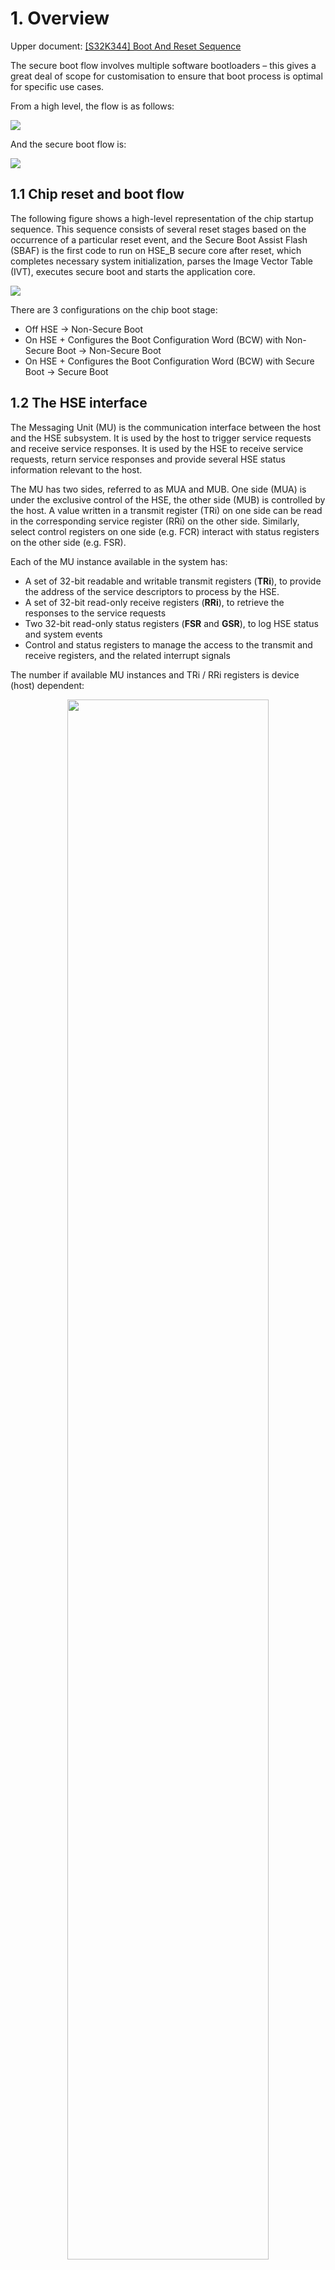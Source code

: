 
# 1. Overview

Upper document: [ [S32K344] Boot And Reset Sequence](https://github.com/carloscn/blog/issues/215) 

The secure boot flow involves multiple software bootloaders – this gives a great deal of scope for customisation to ensure that boot process is optimal for specific use cases.

From a high level, the flow is as follows:

![](https://raw.githubusercontent.com/carloscn/images/main/typora202407020935978.png)

And the secure boot flow is:

![](https://raw.githubusercontent.com/carloscn/images/main/typoratypora202407020936337.png)


## 1.1 Chip reset and boot flow

The following figure shows a high-level representation of the chip startup sequence. This sequence consists of several reset stages based on the occurrence of a particular reset event, and the Secure Boot Assist Flash 
(SBAF) is the first code to run on HSE_B secure core after reset, which completes necessary system initialization, parses the Image Vector Table (IVT), executes secure boot and starts the application core.

![](https://raw.githubusercontent.com/carloscn/images/main/typora202406271621822.png)

 There are 3 configurations on the chip boot stage:
 
* Off HSE -> Non-Secure Boot
* On HSE + Configures the Boot Configuration Word (BCW) with Non-Secure Boot -> Non-Secure Boot
* On HSE + Configures the Boot Configuration Word (BCW) with Secure Boot -> Secure Boot

## 1.2 The HSE interface

The Messaging Unit (MU) is the communication interface between the host and the HSE subsystem. It is used by the host to trigger service requests and receive service responses. It is used by the HSE to receive service requests, return service responses and provide several HSE status information relevant to the host.

The MU has two sides, referred to as MUA and MUB. One side (MUA) is under the exclusive control of the HSE, the other side (MUB) is controlled by the host. A value written in a transmit register (TRi) on one side can be read in the corresponding service register (RRi) on the other side. Similarly, select control registers on one side (e.g. FCR) interact with status registers on the other side (e.g. FSR).

Each of the MU instance available in the system has:
* A set of 32-bit readable and writable transmit registers (**TRi**), to provide the address of the service descriptors to process by the HSE.
* A set of 32-bit read-only receive registers (**RRi**), to retrieve the responses to the service requests
* Two 32-bit read-only status registers (**FSR** and **GSR**), to log HSE status and system events
* Control and status registers to manage the access to the transmit and receive registers, and the related interrupt signals

The number if available MU instances and TRi / RRi registers is device (host) dependent:

<div align='center'> <img src="https://raw.githubusercontent.com/carloscn/images/main/typora202406280859095.png" width="80%" /> </div>

For more HSE, refer to https://github.com/carloscn/blog/issues/217

## 1.3 Image Vector Table (IVT)

The IVT (sometimes referred as “boot header”) is the main entry point for the system to operate after reset. Refer to https://github.com/carloscn/blog/issues/215 

<div align='center'> <img src="https://raw.githubusercontent.com/carloscn/images/main/typora202406280943785.png" width="80%" /> </div>

It contains:
* The storage locations of **Apps(executable)** and **HSE firmware(encrypted)**, and t**he pointers to the configuration of Life Cycle** (LC) and **Extended Resource Domain Controller** (XRDC).
* The Boot Configuration Word (**BCW**) not only configures the start-up behavior (BOOT_SEQ),  but also defines the application cores to be booted (BOOT_TARGET).

<div align='center'> <img src="https://raw.githubusercontent.com/carloscn/images/main/typora202406280945290.png" width="80%" /> </div>

The IVT can hold an optional authentication tag that guaranties its integrity and authenticity: it is calculated by the HSE on demand from the host via one specific administration service and verified by the HSE at start-up if it is configured to do so. The storage locations of IVT are fixed by design.

## 1.4 AppBL

AppBL is in Boot Images and its pointer is populated in the IVT file. After the HSE checks, whether the IVT file is passed, the AppBL will be started, as the process illustrated in the following figure, and circled by a red line.

![](https://raw.githubusercontent.com/carloscn/images/main/typora202406280952072.png)

The constituent elements of AppBL structure are shown in the figure below:

<div align='center'> <img src="https://raw.githubusercontent.com/carloscn/images/main/typora202406280956974.png" width="80%" /> </div>

### How to the secure boot check it? 

Different mode of the secure boot has different behavior.  

In the **basic secure boot mode**, the HSE can authenticate the AppBL header and content by using AES-GMAC algorithm and ADKP SHA256 hash key, and the first step is to parse the AppBL header to determine the start address and size of the AppBL code.

In the **advanced secure boot mode**, the HSE doesn't need to parse or verify the AppBL header as its mode is implemented by SMR (Secure Memory Region) and CR (Core Rest). The SRM is a block of specail memory region, the user can write the start address and length of the AppBL directly to the SMR service structure to complete the configuration. But for reducing the coupling between different projects, the start address and length of the AppBL code can also be obtained from the AppBL header to configure the SMR.

## 1.5 Secure Boot Modes

As shown in the Table 1 below, there are three available mechanisms to configure the secure boot flow for the application images:

![](https://raw.githubusercontent.com/carloscn/images/main/typora202406281006348.png)

The procedures of configuring these secure boot modes are shown in the figure:

![](https://raw.githubusercontent.com/carloscn/images/main/typora202406281007893.png)

### 1.5.1 Basic Secure Boot (BSB)

Keywords: HSE verify + AppBL header

This secure boot mode is implemented based on the AppBL header and ADKP, and the HSE firmware enables only one application core at a time. The length of AppBL header is 64 bytes and the application code address starts from “AppBL header start address + AppBL header length”.

### 1.5.2 Advanced Secure Boot (ASB)

In the ASB mode, the HSE firmware can boot multiple application cores by configuring Secure Memory Regions (SMR) and Core Reset (CR) tables, which combined to define the application cores behavior. These **tables** are configured via HSE firmware services and are stored in internal data flash memory.

Pre-requisites before the advanced secure boot can be executed are as follows:
* The host shall be granted with Super User (SU) rights.
* LC should be CUST_DEL and subsequent SMRs and CRs should be empty.

### 1.5.3 SHE based Secure Boot (SSB)

Since HSE firmware also executes the SSB flow by using SMR/CR tables similarly, this secure boot mode can be considered as a **special use case of ASB**, the only difference between of them is that only SMR #0 and SHE keys shall be used to implement the SSB flow.

# 2. Advance Secure Boot (ASB)

This section describes how do both Advanced Secure Boot and SHE based Secure Boot modes which are all implemented with SMR and CR tables realize with HSE memory verification services, implemented with SMR (Secure Memory Regions) and CR (Checkpoints) tables, utilize HSE (Hardware Security Engine) memory verification services. The SMRs managed by these services can apply various sanctions(punishment) if secure boot fails. They support multiple authentication schemes (MAC, RSA/ECC signatures) to verify application images and accelerate verification at startup by relying on authenticity checks performed by the HSE. The picture below shows the execution process of the memory verification service based on SMR and CR tables.

<div align='center'> <img src="https://raw.githubusercontent.com/carloscn/images/main/typora202406281159876.png" width="80%" /> </div>

 A secure memory region (SMR) is defined by a start address and a size, associated to a proof of authenticity, either a MAC or an RSA/ECC signature, which authenticates the region’s content. The host can define up to 8 SMR clustered into the SMR table. It must also provide the proof of authenticity for each memory region content except for SMR #0. This means 8 different keys are stored in the Key catalogs.

For all SMR that have been defined, the HSE verifies the authenticity of memory contents:
* During the device start-up phase (after reset).
* While the application(s) is(are) running on the host side (during run-time).
* The SMR verification results translate into sanctions imposed on the system by the HSE:
	* Unsuccessful verification can keep the selected subsystems on the host side in **reset state**, those subsystems are referenced in the **Core Reset (CR) table**.
	* Likewise, failing to verify certain SMR can render the selected keys within the HSE unusable, these restrictions are defined individually for each key via the SMR verification map.

## 2.1 Secure Memory Region (SMR)

The SMR contains the key points as the following diagram:

![](https://raw.githubusercontent.com/carloscn/images/main/typora202407011025277.png)

### 2.1.1 SRM table

The SMR table which stored in HSE secure data flash for devices with internal flash allows the host to define up to **8 memory regions** and associate each one with an installation and a verification method. Each SMR entry in the SMR table holds a set of attributes listed in the below:

| Attribute                | Data field       | Description                                                                                                                |
|--------------------------|------------------|----------------------------------------------------------------------------------------------------------------------------|
| Source address           | pSmrSrc          | A pointer to the secure memory region (SMR) to be verified in the application NVM area which HSE can directly read.       |
| Size                     | smrSize          | A 32-bit integer that provides the size in bytes of the secure memory region (SMR) to be verified.                         |
| Destination address      | pSmrDest         | A pointer where the secure memory region (SMR) is copied before verification.                                              |
| Initial authentication proof | pInstAuthTag[] | Pointers to the initial value of a MAC or an RSA/ECC signature provided by the host, used in the SMR verification process if the flag HSE_SMR_CFG_FLAG_INSTALL_AUTH is set. |
| Authentication scheme    | authScheme       | The method used to authenticate the SMR including an authentication tag (i.e. Message Authentication Code (MAC)) or a public key signature scheme (i.e. RSA or ECC signature). |
| Authentication key       | keyHandle        | The handle which points to the authentication key in the NVM key catalog. It must: <br> - Refer to a non-empty key slot having its key usage flag HSE_KF_USAGE_VERIFY set, while HSE_KF_USAGE_SIGN must not be set. <br> - Refer to a key type that matches with the initial authentication scheme selected. |
| Decryption parameters    | smrDecrypt       | Optional parameters for SMR decryption when an encrypted SMR is installed. More details please refer to REF02 Table 84.    |
| Verification period      | checkPeriod      | A 32-bit integer that defines the scaled number of system clock cycles between two consecutive verification processes.      |
| SMR configuration flags  | configFlags      | A binary OR combination of configuration flags between a memory interface and the authenticity tool used for verification.  |
| Version Offset           | versionOffset    | The offset in SMR where the image version can be found. The SMR version offers protection for the image against rollback attacks during update. |

#### Authentication strategy

The necessary preparation for the secure memory region (SMR) installation is to determine the authentication **scheme**, authentication **key** and initial **authentication** proof.

**Scheme** :

As Figure 16 shows, multiple verification schemes include MAC and signature are supported to verify the SMR during either the installation or verification phase, the specific parameters for each different scheme also need to be filled by the user. For example, when using the GMAC or rsaPss scheme, the user needs to manually configure the specific parameters as figure above.

<div align='center'> <img src="https://raw.githubusercontent.com/carloscn/images/main/typoratypora202406281424858.png" width="70%" /> </div>

**Key**:

The authenticity key must be stored in the NVM key catalog and its authentication key usage flag should be HSE_KF_USAGE_VERIFY rather than HSE_KF_USAGE_SIGN.

**Proof**:

The initial authenticity proof (pInstAuthTag[]) is an array of two pointers which point to the address of MAC or SIGN. If the HSE_SMR_CFG_FLAG_INSTALL_AUTH flag is set, it specifies the address of the initial authentication proof. If cleared, this data field is not used (internal hash digest SHA2-256 is used).

It should be noted that for MAC and RSA signature authentication schemes, only pInstAuthTag[0] is used, while both pInstAuthTag[0] and pInstAuthTag[1] are used for ECDSA and EDDDSA signatures (specified by (r,s), with "r" at index 0, and "s" at index 1).

#### Configuration flags

shows some details about the effect of “configFlags” in different conditions.

| scheme | configFlags | effect on auth-proof |
|--------|-------------|----------------------|
| MAC    | 0 | Use internal hash digest (SHA2-256) |
| MAC    | HSE_SMR_CFG_FLAG_INSTALL_AUTH | Compute MAC of the data. |
| SHE    | 0 | Return HSE_SRV_RSP_NOT_ALLOWED. |
| SHE    | HSE_SMR_CFG_FLAG_INSTALL_AUTH | Compute pure CMAC of the data, as HIS-SHE specification required. |
| **SIGN**   | 0 | Use internal hash digest (SHA2-256) |
| **SIGN**   | HSE_SMR_CFG_FLAG_INSTALL_AUTH | Compute RSA/ECC private key signature of the data. |

If the data field “configFlags” is set as `HSE_SMR_CFG_FLAG_INSTALL_AUTH`, the authentication proof(pInstAuthTag) provided by the user in the installation phase, will also be used in the verification phase. **The authentication proof must be written on the S32K3xx internal FLASH(P-Flash or D-Flash).**

If the data field configFlags is cleared, **the HSE will use the internal calculation of the authentication proof** (pInstAuthTag is not used) during the installation phase, save it internally, and use the auth tag for verification during the verification phase. Even if the pInstAuthTag in smrEntry is not used, when the installation service hseSmrEntryInstallSrv_t is called, the application still needs to provide the pAuthTag and authTagLength to ensure the integrity of the initial data, except in SHE secure boot mode.

When configFlags is cleared, SMR verification will be much faster than when configFlags is set to HSE_SMR_CFG_FLAG_INSTALL_AUTH and does not require additional FLASH space storage. However, if the user needs to use SMR to complete secure boot on a device with OTA enabled (HSE AB swap firmware), the configFlags must be set to HSE_SMR_CFG_FLAG_INSTALL_AUTH.

**Note**:
> The authentication proof must be written on the S32K3xx internal FLASH (P-Flash or D-Flash).

### 2.1.2 SHE based Secure Boot (SMR #0)

The SMR #0 is the **only SMR** that can be associated to the SHE AES key BOOT_MAC_KEY  (keyHandle) as the SMR authentication key. In this case, the reference authentication tag is the CMAC (authScheme) value referred to as BOOT_MAC which can be initialized and updated via the SHE key update protocol.

In addition, when host is granted with SU rights, BOOT_MAC can be automatically calculated as described below.

On the first SMR #0 installation using BOOT_MAC_KEY, if BOOT_MAC is empty (i.e. not initialized) and if BOOT_MAC_KEY has been provisioned, the reference authentication tag is calculated by the HSE and saved in BOOT_MAC. When installing SMR #0 using the BOOT_MAC_KEY while the BOOT_MAC is already initialized, the BOOT_MAC value must be updated via the SHE key update 
protocol prior to issuing the SMR installation service.

**In all cases, the data field pInstAuthTag is always discarded and should be set to NULL.**

### 2.1.3 SMR installation (config CMAC key)

The host can request for SMR installation via the HSE service defined by the structure hseSmrEntryInstallSrv_t, the SMR installation service mainly takes in following inputs as following table:

**Parameters of structure `hseSmrEntryInstallSrv_t`**

|Data field|Description|
|---|---|
|`entryIndex`|Identifies the index of SMR entry (in the SMR table) which has to be installed/updated (Refer to #HSE_NUM_OF_SMR_ENTRIES).|
|`pSmrEntry`|Address of SMR entry structure containing the configuration properties to be installed, it will be stored and used in the verification phase (refer to `hseSmrEntry_t`).|
|`accessMode`|Specifies the access mode (ONE-PASS, START, UPDATE, FINISH).|
|`pSmrData`|The address where SMR data to be installed is located.|
|`smrDataLength`|The length of the SMR data.|
|`pAuthTag`|The address where SMR Original authentication tag is to be verified (located on FLASH or SRAM). It is necessary to provide the mac and sign of the data determined by `pSmrData` and `smrDataLength`. When the service is executed, the provided `pAuthTag` will be verified to ensure that the data in the installation phase is correct, except for SHE-boot.|
|`authTagLength`|The length of the SMR authentication proof (TAG or SIGN).|
|`cipher.pIV`|Initialization Vector/Nonce (16 bytes).|
|`cipher.pGmacTag`|The optional GMAC tag (16 bytes) used for AEAD.|

The first-time definition of a SMR entry can be performed when LC is set to CUST_DEL. In addition, most of the data fields in the SMR entry can be modified only when the host is granted with SU rights. 

The SMR installation via this service can be done in one-pass or streaming mode. The streaming mode is useful when the SMR content to install is not entirely available in the system memory when the installation starts (OTA use case). This service does not use a stream ID as HSE uses internal contexts when processing in streaming mode.

### 2.1.3.1. One-pass installation mode

When the SMR content to install is fully available in Flash or RAM, the most convenient way to process it is to run the service in one-pass mode, in this case:

- The data field `accessMode` must be set to `HSE_ACCESS_MODE_ONE_PASS`.
- The data field `pSmrData` must be equal to `pSmrEntry.pSmrSrc`, the source address where the SMR needs to be loaded from.
- The data field `smrDataLength` must be equal to `pSmrEntry.smrSize`, the size in bytes of the SMR to be loaded or verified.
- The data field `authTagLength[0]` (respectively `authTagLength[1]`) must be set with the size of the byte array pointed by the data field `pAuthTag[0]` (respectively `pAuthTag[1]`).

### 2.1.3.2. Streaming installation mode

It is possible to process a SMR installation even if the entire content is not already programmed in Flash or RAM. A typical example for such use case is an image (code or data) that is too big to fit in the available application RAM entirely and is provided to the host in chunks via a communication interface, and each individual chunk is then programmed in Flash, in this case:

- The SMR number (`entryIndex`), configuration (`pSmrEntry`) and decryption initialization vector (`cipher.pIV`) must be provided only in the START call.
- For the START, UPDATE or FINISH calls, the data field `pSmrData` must point to the next SMR chunk to process and the data field `smrDataLength` is set with the size of that chunk. The minimum chunk size is 64 bytes.
- The START and FINISH calls are mandatory, the UPDATE call is optional.
- The address (`pAuthTag[]`) and size (`authTagLength[]`) of the initial authenticity proof must only be provided during the FINISH call.

## 2.2 Core Rest(CR)

The Core Reset (CR) table allows the host to associate each CPU-driven subsystem available in a device with up to 8 SMR, so that sanctions are applied on those subsystems after the pre-boot and post-boot phases, depending on the SMR verification status. For the devices with internal flash user can install maximum 2 core reset entry.

![](https://raw.githubusercontent.com/carloscn/images/main/typora202407011036358.png)

### 2.2.1 CR Table

**Table. CR table entry attributes**

|Attribute|Data field|Description|
|---|---|---|
|Core identifier|`coreId`|A unique number that identifies a CPU-driven subsystem.|
|Pre-boot SMR verification map|`preBootSmrMap`|A set of flags that define which SMR, indexed from 0 to 7 (bit #i for SMR #i), must be verified before releasing from reset the associated subsystem.|
|Alternate Pre-boot SMR verification map|`altPreBootSmrMap`|A set of flags that define which SMR, indexed from 0 to 7 (bit #i for SMR #i), must be verified before releasing from reset the associated subsystem when one or more SMR specified in `preBootSmrMap` failed the verification. This can be used to declare backup image(s) for the associated CPU subsystem.|
|Post-boot SMR verification map|`postBootSmrMap`|A set of flags that define which SMR, indexed from 0 to 7 (bit #i for SMR #i), must be verified after releasing from reset the associated subsystem.|
|Reset address|`pPassReset`|A value of the VTOR of associated application subsystem: <ul><li>After a successful verification of all SMR specified in `preBootSmrMap`. This address must lie within one of the verified SMR.</li><li>Or unconditionally, if there are no SMR specified in `preBootSmrMap`, but they are linked through `postBootSmrMap` to the core reset entry. This is known as parallel secure boot and the verification is done after the core is released from reset. This address must lie within one of the loaded SMR.</li></ul>|
|Alternate reset address|`pAltReset`|A value of the VTOR of associated application subsystem if all the SMR defined in `altSmrVerifMap` pass the verification.|
|Core boot option|`startOption`|Specifies whether the core is automatically started by the HSE at boot-time or if the CR entry is used for on-demand booting at run-time.|
|Sanctions on failed verification|`crSanction`|The sanction HSE applies for the CR entry if one of the associated SMR fails verification.|

#### 2.2.1.1 Core identifier

Each CPU-driven subsystem is identified by a unique number (coreId). The below Table lists the  subsystems and their respective core identifiers in S32K3x4 devices.

<div align='center'> <img src="https://raw.githubusercontent.com/carloscn/images/main/typora202407011040150.png" width="60%" /> </div>

If a CPU subsystem is not listed in the Core Reset table, it is not released from reset by the HSE.

#### 2.2.1.2 Verification Map

Association of a CPU Subsystem with SMR:

The association of a CPU subsystem with a set of SMR is realized via the data fields `preBootSmrMap` and `altPreBootSmrMap`: when bit #i is set to 1, SMR #i is associated with that CPU subsystem. When the verification of all the associated SMR is done, the status of the CPU subsystems at the end of the pre-boot phase depends on several conditions as summarized in Table 9 below.

The reset address provided in the data fields `pPassReset` and `pAltReset` can be an address within the on-chip Flash. The address `pPassReset` must lie within one of the SMR listed in `preBootSmrMap` or `postBootSmrMap`. Similarly, the address `pAltReset` must lie within one of the SMR listed in `altPreBootSmrMap`.

Table. Status of the CPU subsystem (all SMR verified in pre-boot phase)

|Conditions|Status|
|---|---|
|`pPassReset` within a verified SMR|Release from reset at address `pPassReset`.|
|`pPassReset` not within a verified SMR|Verify `altPreBootSmrMap` if configured, otherwise, sanction is the same as if one SMR failed the verification (see below).|
|`pAltReset` within a verified SMR|Release from reset at address `pAltReset`.|
|`pAltReset` not within a verified SMR|Same as if one SMR failed the verification (see below).|

### 2.2.2 Sanctions

The sanction taken by the HSE for a CR entry associated with SMR that failed verification depends on the phase when it is applied  (i.e. pre-boot or post-boot).

#### 2.2.2.1 Pre-boot sanctions

The below Table 10 summarizes the conditions and HSE behavior in terms of sanctions applied in the pre-boot and booting phases. If the sanction is `HSE_CR_SANCTION_DIS_ALL_KEYS`, disable all keys; otherwise, key usage is individually disabled via the smrFlags key attribute.

![](https://raw.githubusercontent.com/carloscn/images/main/typora202407011049773.png)

#### 2.2.2.2 Post-boot sanctions

The below Table summarizes the conditions and HSE behavior in terms of sanctions applied in the post-boot phase.

![](https://raw.githubusercontent.com/carloscn/images/main/typora202407011051152.png)

### 2.2.3 CR Installation

The host can request for installing an entry in the Core Reset (CR) table via the service defined by the structure hseCrEntryInstallSrv_t, the CR table entry installation service mainly takes in following inputs as the table shows:

Table. Parameters of structure `hseSmrCrEntryInstallSrv_t`

|Data field|Description|
|---|---|
|`crEntryIndex`|A CR entry number between 0 and (HSE_NUM_OF_CORE_RESET_ENTRIES - 1).|
|`pCrEntry`|A set of attributes that holds the CR table entry as listed in the above Table.|

The first-time definition of a CR entry can be performed when LC is set to CUST_DEL. Once defined, a CR entry can be updated only when all the associated SMR have been successfully verified first. In addition, to modify any of the values in a CR entry already defined, the host must be granted with SU rights. 

In addition, it’s noted that at least one SMR should be linked to the CR entry via `pCrEntry.preBootSmrMap` or `pCrEntry.postBootSmrMap`.

## 2.3 SMR verification

![](https://raw.githubusercontent.com/carloscn/images/main/typora202407011404667.png)

### 2.3.1 One-time automatic SMR verification

When `BOOT_SEQ` equals 1 in IVT, HSE uses the configuration in SMR and CR tables to boot the application cores securely. As such, the SMR linked with the CR table are automatically verified once by the HSE during startup.

The automatic verification at start-up splits into three phases:

- **The pre-boot phase**: During this phase, the SMR are verified before any CPU subsystem in the host is released from reset; this is the first phase after start-up.
- **The boot phase**: During this phase, the SMR are verified after the first CPU subsystem in the host has been released from reset (when allowed); this is the second phase after start-up.
- **The post-boot phase**: During this phase, the SMR are verified after all CPU subsystems in the host have been released from reset (when allowed); this is the third phase after start-up.

The end of the pre-boot and boot phases can be monitored via the `HSE_STATUS_BOOT_OK` status flag, and the end of the post-boot phase can be monitored via the status flag `HSE_STATUS_INIT_OK` as illustrated in Figure 17 below.

Pre-boot / boot / post-boot phases (BOOT_SEQ == 1): 

![](https://raw.githubusercontent.com/carloscn/images/main/typora202407011405751.png)

### 2.3.1.1. Pre-boot phase

During the pre-boot phase, HSE parses the CR table from the smallest entry index to the highest. For each CR entry, SMR linked via `pCrEntry.preBootSmrMap` data field are verified first. If any of these SMR fails verification, HSE verifies the SMR specified by `pCrEntry.altPreBootSmrMap` data field if configured.

If all the SMR are verified successfully from either of the pre-boot SMR maps, HSE may release from reset the CPU subsystem in the host depending on the core reset release strategy.

If both pre-boot SMR maps (including `altPreBoot`) have at least one SMR for which the verification fails, HSE applies the sanction configured for that CR entry.

### 2.3.1.2. Boot phase and core reset release strategies

While the CR table is parsed in the pre-boot phase, HSE releases the associated CPU from reset according to the core reset release strategy, configurable via `hseAttrCoreResetRelease_t` attribute:

- **ALL_AT_ONCE**: By which HSE parses first the entire CR table and verifies all the associated pre-boot SMR entries and then releases from reset all CPU subsystems configured that passed the verification.
- **ONE_BY_ONE**: By which HSE releases from reset each CPU subsystem one by one, after the associated CR entry and pre-boot SMR entries have been verified successfully.

The pre-boot phase ends when the first CPU subsystem is released from reset.

The end of both pre-boot and boot phases, which implies all configured CPU subsystems being booted, is signaled by the HSE via the status flag `HSE_STATUS_BOOT_OK`.

### 2.3.1.3. Post-boot phase

After all configured application CPU subsystems are released from reset and the booting phase is over, HSE reiterates through the CR table and for each entry, it verifies the associated SMR linked via `pCrEntry.postBootSmrMap` data field.

If any of the SMR verified during the post-boot phase fails verification, HSE applies the configured sanction for the associated CR entry. In this case, `HSE_CR_SANTCION_KEEP_CORE_IN_RESET` is not applicable (i.e. HSE can’t keep an booted application CPU in RESET phase).

### 2.3.1.4. Secure Boot Flow

The following Figure 18 details the SMR verification processes during pre-boot and post-boot phases and the sanctions taken by the HSE at the end of each phase. The red and blue lines represent the boot flow of the pure PRE_BOOT and POST_BOOT modes respectively.

![](https://raw.githubusercontent.com/carloscn/images/main/typoratypora202407011444416.png)

### 2.3.2. On-demand SMR verification

SMR entries which are not linked to the CR table are unverified until the host triggers, at run-time, the verification via the service defined by the structure `hseSmrVerifySrv_t`.

This service takes only one data field (`entryIndex`) that specifies the index of the SMR to verify.

This service can also be used to verify any SMR during run-time. However, when the SMR to verify is in Flash, it must be ensured that no concurrent programming operation is triggered by the host while the verification takes place.

### 2.3.3. Recurrent automatic SMR verification

When its data field `pSmrEntry.checkPeriod` is set to a value different from 0, a SMR is automatically verified recurrently by the HSE during run-time, i.e. during normal operating conditions, once the pre-boot and post-boot phases are over.

The verification recurrence is defined by several system clock cycles, each unit corresponding to 10ms at maximum frequency. For example, if `smrEntry.checkPeriod = 200`, a verification process is triggered every 2s for a system clock frequency of 400MHz, 4s at 200MHz, etc.

It can be configured for any SMR that is loaded in RAM and for which the internal proof of authenticity generated by HSE is used for verification (i.e. `HSE_SMR_CFG_FLAG_INSTALL_AUTH` is not set).

### 2.3.4. SHE secure boot mode (only use SMR #0)

The SMR #0 is the only SMR that can be associated to the SHE AES key `BOOT_MAC_KEY` as the SMR authentication key. In this case, the reference authentication tag is the CMAC value referred to as `BOOT_MAC`.

If `BOOT_SEQ = 1`, authentication process started as mentioned in REF02 section 8.7.2. The reference authentication tag is calculated by the HSE and compared with saved `BOOT_MAC`. If `BOOT_SEQ = 0`, authentication process started as mentioned in REF02 section 8.5.4.2.

The Figure 19 shows the SMR verification process of the SHE based secure boot mode which also uses SMR and CR tables.

![](https://raw.githubusercontent.com/carloscn/images/main/typora202407011445538.png)

### 2.3.5. HSE status

By reading the values of bits 16 to 31 of FSR register in `MU_0` to get the status of HSE as Table 13. HSE global status bits in FSR

|Bit|Description|
|---|---|
|31|RFU|
|30|RFU|
|29|RFU|
|28|`HSE_STATUS_OEM_SUPER_USER`; when set to 1, indicates that SU rights are granted to OWNER_OEM|
|27|`HSE_STATUS_CUST_SUPER_USER`; when set to 1, indicates that SU rights are granted to OWNER_CUST|
|26|`HSE_STATUS_BOOT_OK`; set to 1 when all the secure boot conditions (pre-boot phase) defined in the HSE successfully pass|
|25|`HSE_STATUS_INSTALL_OK`; set to 1 once the key catalogs have been successfully formatted; when cleared to 0, indicates to the host that the key catalogs must be formatted|
|24|`HSE_STATUS_INIT_OK`; set to 1 when the HSE initialization is completed; when cleared to 0, no service request can be made to the HSE (MU disabled)|
|23|`HSE_STATUS_HSE_DEBUGGER_ACTIVE`; set to 1 when a HSE debug session is active|
|22|`HSE_STATUS_HOST_DEBUGGER_ACTIVE`; set to 1 when a host debug session is active|
|21|`HSE_STATUS_RNG_INIT_OK`; set to 1 when the RNG initialization is complete; when cleared to 0, any services using random number is unavailable to the host|
|20|`HSE_SHE_STATUS_SECURE_BOOT_OK`; set to 1 when SMR #0 successfully verified against BOOT_MAC|
|19|`HSE_SHE_STATUS_SECURE_BOOT_FINISHED`; set to 1 when SMR #0 was not successfully verified|
|18|`HSE_SHE_STATUS_SECURE_BOOT_INIT`; set to 1 when SMR #0 has been installed and authenticated with BOOT_MAC_KEY|
|17|`HSE_SHE_STATUS_SECURE_BOOT`; set to 1 when SMR #0 has been installed and BOOT_SEQ equals 1|
|16|RFU|

There are several secure boot related bits which need to be noted:

- `Bits #26`: `HSE_STATUS_BOOT_OK`; set to 1 when all the secure boot conditions (pre-boot phase) defined in the HSE successfully pass.
- `Bits #24`: `HSE_STATUS_INIT_OK`; set to 1 when the post-boot phase is successful.
- `Bits #17 to #20`: in the HSE status relate to the SHE secure boot are not valid when using advanced secure boot.
- `Bits #22`: set to “1” when a host(S32K3xx) debug session is active and set to “0” when debugger disconnected.

### 2.3.6. SMR core status

HSE system attribute service `HSE_SMR_CORE_BOOT_STATUS` request the SMR verification status and core boot status as Table 14 shows, from the HSE.

The structure `hseAttrSmrCoreStatus_t` of this service provides the following information:

![](https://raw.githubusercontent.com/carloscn/images/main/typora202407011446009.png)

- SMR verification status corresponding to the entries present in SMR table (refer to `smrStatus[]`).
- Provides Core Boot status (refer to `coreBootStatus[]`).
- In case BSB is performed, it provides the Core Boot status and the location of loaded application (primary/backup, refer to `coreBootStatus[]`).

# 3. Basic Secure Boot

The BSB is a simplified boot scheme, not like the ASB based on SMR. In this case, **the HSE FW only enables one application core** (the booted core can start other cores) at a time, based on the “Boot Data Sign” service defined by the structure hseBootDataImageSignSrv_t.

In addition, there is no sanction can be used for BSB mode when verification fails, the application core goes into recovery mode and no program will be executed. 

## 3.1 Application debug key/password (ADKP)

The ADKP is an HSE OTP (one-time program) attribute, **not like a normal NVM key which can be erased** (Root Trust of Hardware). It is used to calculate the GMAC of application of 16 bytes through AES-GMAC algorithm in RAM, based on a 256-bit AES key generated from SHA256 operation over the user-defined ADKP as illustrated in the below Figure 20(a). In addition, it should be noted that the ADKP must be set first before using the “Boot Data Sign/Verify” service or debugging protection.

![](https://raw.githubusercontent.com/carloscn/images/main/typora202407020910980.png)

## 3.2 Configuration

The host(S32K344) can request for the calculation of an authentication tag (GMAC) over the host system images via the service defined by the structure `hseBootDataImageSignSrv_t`.

This service is available to the host only when it is granted with the Super User (SU) rights (LC can be CUST_DEL, OEM_PROD or IN_FIELD) and the ADKP is written.

Before sending the service request to HSE, the AppBL header tag needs to be confirmed to be correct, or an error will occur.

A buffer used to store the GMAC (the authentication tag) value is needed for the “Boot Data Sign” service, and the AppBL start address also needs to be provided.

After this service has been completed, the generated GMAC from RAM needs to be copied back to the end of the application according to the codelength in AppBL.

![](https://raw.githubusercontent.com/carloscn/images/main/typora202407020914582.png)

To ensure the configuration above is completed and successful, the “Boot Data Verify” service defined by the structure `hseBootDataImageVerifySrv_t` can be called, the AppBL address needs to be provided.

Note, alignment
> Users must pay attention to that the starting address of the application must be aligned (128byte alignment is required in S32K3xx), otherwise it will not run normally, and there is a 64-byte App header before the App code. So the user can set the linkfile of the App in this way, the App Header can set 0x005040C0 as the starting address, and after 64byte, the starting address of the App Code is 0x00504100. The compiled bin file starts with the App Header and needs to be written to FLASH Address 0x005040C0.

# 4. Enable Secure Boot

## 4.1 Set `BOOT_SEQ`

To enable the secure boot, as Figure shows, the bit filed `BOOT_SEQ` of the BCW in the IVT must be set to “1”, to change from the default startup flow to the secure startup flow.

![](https://raw.githubusercontent.com/carloscn/images/main/typora202407020917173.png)

The data field BOOT_SEQ, effects on the boot sequence flow:
* When 0: releases the host from reset, then runs the HSE firmware
* When 1: keeps the host on reset and runs the HSE firmware firstly; must be set to run a pre-boot verification

## 4.2 Update IVT

The IVT content stored in Flash needs to be updated, it is recommended to having a backup IVT to ensure that the program can be running in case of data corruption of another IVT.

The IVT start address can be selected among one of the values provided in the below Table 15. At reset, the HSE searches for the first valid IVT header tag starting from the lowest address.

![](https://raw.githubusercontent.com/carloscn/images/main/typora202407020925107.png)

This step can be executed after the secure boot configuration is complete and successful, or before installing the SMRs, to protect the IVT by the SMR like any other memory region.

The IVT can protect the IVT content to against unauthorized changes based on the service  “**BOOT_DATA_SIGN**”, which works like the BSB mode. The authentication tag is computed and appended to the end of the IVT. To enable IVT authentication, the one-time programmable HSE system attribute IVT_AUTH must be set to 1. 

# 5. Secure Boot on AB swap

## 5.1 Partition swapping service

The OTA feature will be enabled if the user has installed the HSE firmware AB_SWAP. This operation is irreversible, that is, the device that has installed AB SWAP firmware can no longer install full_mem firmware, and vice versa.

The FLASH space of S32K3xx will be equally divided into two partitions, active and passive, which can be switched by executing service “**HSE_SRV_ID_ACTIVATE_PASSIVE_BLOCK**”, after reset, the active and passive partitions will be swapped.

The user can program the passive partition by the S32K3 FLASH controller or debugger like the device with full_mem installed, but the passive partition cannot execute the program code.

## 5.2 DCM status registers (switching partition)

The host (application) can read the DCM status register (DCMSTAT) to identify which partition is active and which partition is passive, refer to the below table

![](https://raw.githubusercontent.com/carloscn/images/main/typora202407020930766.png)

## 5.3 Implement Secure Boot

To implement secure boot on the OTA enabled device, the users need to know that the SMR table is uniquely stored in the S32K3 HSE secure NVM, and the area protected by each SMR and its auth-tag will also point to a unique address.

Therefore, it is recommended to store the auth-tag in the same fixed address regardless of the active or passive partition, otherwise you need to reinstall the SMR to avoid secure boot failure.

![](https://raw.githubusercontent.com/carloscn/images/main/typora202407020931028.png)

![](https://raw.githubusercontent.com/carloscn/images/main/typora202407020932122.png)

The Figure above shows how to implement secure boot on the OTA enabled device in the demo:

1. After downloading the demo program code (`Cfg_v1` and `App_v1`) on the active partition, the active region is “low address (block 0, 1)”, the S32K3xx will run the secure boot configuration program.
2. Detect that no valid program exists in the passive partition, copy the same data as the active partition to the passive partition, which is `Cfg_v1` and `App_v1` program code.
3. Install the SMR to configure secure boot, write the `AuthTag_v2` of the passive partition to the fixed location before `App_v2`.
4. Perform AB swap, after functional reset, the active region is “high address (block 2, 3)”, run `Cfg_v2`.
5. Like `Cfg_v1` did in step 3, `Cfg_v2` will compute the authentication tag of `App_v1` in the passive area and write it into the `AuthTag_v1` area.
6. After the authentication tags on both sides have been written, modify the `BOOT_SEQ` to “1” in the active (block 0) and passive (block 2) IVT at the same time to enable secure boot flow. Since the start address in the SMR has been set to the App code address, the device will run the App program directly instead of the Cfg program.
7. Perform AB swap, after functional reset, the active region is “low address (block 0, 1)”, run `App_v1`.